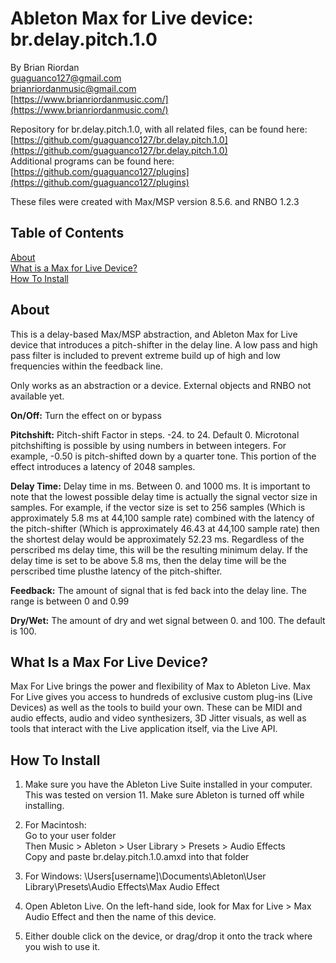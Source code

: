 # Ableton Max for Live device: br.delay.pitch.1.0  
   
By Brian Riordan  
[guaguanco127@gmail.com](mailto:guaguanco127@gmail.com)  
[brianriordanmusic@gmail.com](mailto:brianriordanmusic@gmail.com)  
[https://www.brianriordanmusic.com/](https://www.brianriordanmusic.com/) 
  
Repository for br.delay.pitch.1.0, with all related files, can be found here: [https://github.com/guaguanco127/br.delay.pitch.1.0](https://github.com/guaguanco127/br.delay.pitch.1.0)  
Additional programs can be found here: [https://github.com/guaguanco127/plugins](https://github.com/guaguanco127/plugins)

These files were created with Max/MSP version 8.5.6. and RNBO 1.2.3

## Table of Contents 

[About](#About)  
[What is a Max for Live Device?](#M4L)  
[How To Install](#Install)  

## <a name="About"></a>About

This is a delay-based Max/MSP abstraction, and Ableton Max for Live device that introduces a pitch-shifter in the delay line. A low pass and high pass filter is included to prevent extreme build up of high and low frequencies within the feedback line. 

Only works as an abstraction or a device. External objects and RNBO not available yet.  

**On/Off:** Turn the effect on or bypass
  
**Pitchshift:** Pitch-shift Factor in steps. -24. to 24. Default 0. Microtonal pitchshifting is possible by using numbers in between integers. For example, -0.50 is pitch-shifted down by a quarter tone. This portion of the effect introduces a latency of 2048 samples. 

**Delay Time:** Delay time in ms. Between 0. and 1000 ms. It is important to note that the lowest possible delay time is actually the signal vector size in samples. For example, if the vector size is set to 256 samples (Which is approximately 5.8 ms at 44,100 sample rate) combined with the latency of the pitch-shifter  (Which is approximately 46.43 at 44,100 sample rate) then the shortest delay would be approximately 52.23 ms. Regardless of the perscribed ms delay time, this will be the resulting minimum delay. If the delay time is set to be above 5.8 ms, then the delay time will be the perscribed time plusthe latency of the pitch-shifter. 
  
**Feedback:** The amount of signal that is fed back into the delay line. The range is between 0 and 0.99 

**Dry/Wet:** The amount of dry and wet signal between 0. and 100. The default is 100.



## <a name="M4L"></a>What Is a Max For Live Device?

Max For Live brings the power and flexibility of Max to Ableton Live. Max For Live gives you access to hundreds of exclusive custom plug-ins (Live Devices) as well as the tools to build your own. These can be MIDI and audio effects, audio and video synthesizers, 3D Jitter visuals, as well as tools that interact with the Live application itself, via the Live API.

## <a name="Install"></a>How To Install

1. Make sure you have the Ableton Live Suite installed in your computer. This was tested on version 11. Make sure Ableton is turned off while installing. 

2. For Macintosh:  
Go to your user folder  
Then Music > Ableton > User Library > Presets > Audio Effects  
Copy and paste br.delay.pitch.1.0.amxd into that folder

3. For Windows: \Users\[username]\Documents\Ableton\User Library\Presets\Audio Effects\Max Audio Effect  
  
4. Open Ableton Live. On the left-hand side, look for Max for Live > Max Audio Effect and then the name of this device.

5. Either double click on the device, or drag/drop it onto the track where you wish to use it.  
    



 





